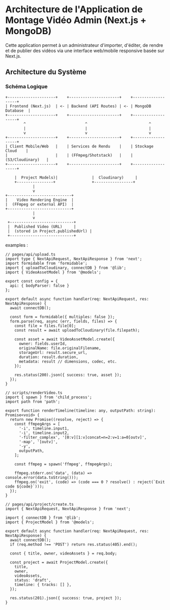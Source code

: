 # Architecture de l'Application de Montage Vidéo Admin (Next.js + MongoDB)

Cette application permet à un administrateur d'importer, d'éditer, de rendre et de publier des vidéos via une interface web/mobile responsive basée sur Next.js.

## Architecture du Système

### Schéma Logique

```
+---------------------+    +----------------------+    +-------------------+
| Frontend (Next.js)  | <- | Backend (API Routes) | <- | MongoDB Database  |
+---------------------+    +----------------------+    +-------------------+
        ^                          ^                           ^
        |                          |                           |
        v                          v                           v
+---------------------+    +----------------------+    +-------------------+
| Client Mobile/Web   |    | Services de Rendu    |    | Stockage Cloud    |
|                     |    | (FFmpeg/Shotstack)   |    | (S3/Cloudinary)   |
+---------------------+    +----------------------+    +-------------------+
```
        |  Project Models)|               |  Cloudinary)     |
        +----------------+                +-----------------+
                |
                v
    +----------------------------+
    |    Video Rendering Engine  |
    |  (FFmpeg or external API)  |
    +----------------------------+
                |
                v
     +----------------------------+
     |  Published Video (URL)     |
     |  (stored in Project.publishedUrl) |
     +----------------------------+

examples :

```tsx
// pages/api/upload.ts
import type { NextApiRequest, NextApiResponse } from 'next';
import formidable from 'formidable';
import { uploadToCloudinary, connectDB } from '@lib';
import { VideoAssetModel } from '@models';

export const config = {
  api: { bodyParser: false }
};

export default async function handler(req: NextApiRequest, res: NextApiResponse) {
  await connectDB();

  const form = formidable({ multiples: false });
  form.parse(req, async (err, fields, files) => {
    const file = files.file[0];
    const result = await uploadToCloudinary(file.filepath);

    const asset = await VideoAssetModel.create({
      owner: fields.userId,
      originalName: file.originalFilename,
      storageUrl: result.secure_url,
      duration: result.duration,
      metadata: result // dimensions, codec, etc.
    });

    res.status(200).json({ success: true, asset });
  });
}
```

```tsx
// scripts/renderVideo.ts
import { spawn } from 'child_process';
import path from 'path';

export function renderTimeline(timeline: any, outputPath: string): Promise<void> {
  return new Promise((resolve, reject) => {
    const ffmpegArgs = [
      '-i', timeline.input1,
      '-i', timeline.input2,
      '-filter_complex', '[0:v][1:v]concat=n=2:v=1:a=0[outv]',
      '-map', '[outv]',
      '-y',
      outputPath,
    ];

    const ffmpeg = spawn('ffmpeg', ffmpegArgs);

    ffmpeg.stderr.on('data', (data) => console.error(data.toString()));
    ffmpeg.on('exit', (code) => (code === 0 ? resolve() : reject(`Exit code ${code}`)));
  });
}
```

```tsx
// pages/api/project/create.ts
import { NextApiRequest, NextApiResponse } from 'next';

import { connectDB } from '@lib';
import { ProjectModel } from '@models';

export default async function handler(req: NextApiRequest, res: NextApiResponse) {
  await connectDB();
  if (req.method !== 'POST') return res.status(405).end();

  const { title, owner, videoAssets } = req.body;

  const project = await ProjectModel.create({
    title,
    owner,
    videoAssets,
    status: 'draft',
    timeline: { tracks: [] },
  });

  res.status(201).json({ success: true, project });
}
```